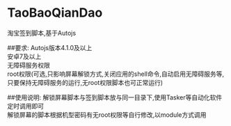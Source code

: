 # TaoBaoQianDao
淘宝签到脚本,基于Autojs<br>

##要求:
Autojs版本4.1.0及以上<br>
安卓7及以上<br>
无障碍服务权限<br>
root权限(可选,只影响屏幕解锁方式,关闭应用的shell命令,自动启用无障碍服务等,只要保持无障碍服务的运行,无root权限脚本也可正常运行)<br>

##使用说明:
解锁屏幕脚本与签到脚本放与同一目录下,使用Tasker等自动化软件定时调用即可<br>
解锁屏幕的脚本根据机型密码有无root权限等自行修改,以module方式调用<br>
